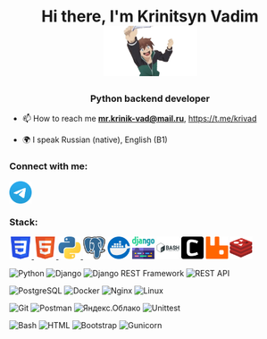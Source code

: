 <h1 align="center">Hi there, I'm Krinitsyn Vadim
<img src="https://github.com/Yomorad/yomorad/blob/main/icons/pantsu-konosuba.gif" height="90"/></h1>
<h3 align="center">Python backend developer</h3>

- 📫 How to reach me **mr.krinik-vad@mail.ru**, https://t.me/krivad

- 🌍 I speak Russian (native), English (B1)

### Connect with me:
<p align="left">
<a href="https://t.me/krivad" target="blank"><img align="center" src="https://github.com/Yomorad/yomorad/blob/main/icons/Telegram.svg" alt="@krivad" height="40" width="40" /></a>
</p>

### Stack:
<p align="left"> 
<a href="https://www.w3schools.com/css/" target="_blank" rel="noreferrer"> <img src="https://github.com/Yomorad/yomorad/blob/main/icons/CSS3.svg" alt="css3" width="40" height="40"/> </a> 
<a href="https://www.w3.org/html/" target="_blank" rel="noreferrer"> <img src="https://github.com/Yomorad/yomorad/blob/main/icons/HTML5.svg" alt="html5" width="40" height="40"/> </a> 
<a href="https://www.python.org" target="_blank" rel="noreferrer"> <img src="https://github.com/Yomorad/yomorad/blob/main/icons/python.svg" alt="python" width="40" height="40"/> </a> 
<img src="https://github.com/Yomorad/yomorad/blob/main/icons/postgre_33r3vujbdeg1.svg" alt="git" width="40" height="40"/> </a> 
<img src="https://github.com/Yomorad/yomorad/blob/main/icons/docker_5mzckhbiebmc.svg" alt="git" width="40" height="40"/> </a> 
<img src="https://github.com/Yomorad/yomorad/blob/main/icons/django_z0w0ic1qr3nq.svg" alt="git" width="40" height="40"/> </a> 
<img src="https://github.com/Yomorad/yomorad/blob/main/icons/bash-svgrepo-com.svg" alt="git" width="40" height="40"/> </a> 
<img src="https://github.com/Yomorad/yomorad/blob/main/icons/celery-svgrepo-com.svg" alt="git" width="40" height="40"/> </a> 
<img src="https://github.com/Yomorad/yomorad/blob/main/icons/rabbitmq-icon-svgrepo-com.svg" alt="git" width="40" height="40"/> </a> 
<img src="https://github.com/Yomorad/yomorad/blob/main/icons/redis-svgrepo-com.svg" alt="git" width="40" height="40"/> </a> 
</p>
<p>
    <img alt="Python" src="https://img.shields.io/badge/-Python-3776AB?style=flat&logo=python&logoColor=white" />
    <img alt="Django" src="https://img.shields.io/badge/-Django-092E20?style=flat&logo=django&logoColor=white" />
    <img alt="Django REST Framework" src="https://img.shields.io/badge/-Django%20REST%20Framework-092E20?style=flat&logo=django&logoColor=white" />
    <img alt="REST API" src="https://img.shields.io/badge/-REST%20API-009688?style=flat&logo=api&logoColor=white" />
</p>
<p>
    <img alt="PostgreSQL" src="https://img.shields.io/badge/-PostgreSQL-336791?style=flat&logo=postgresql&logoColor=white" />
    <img alt="Docker" src="https://img.shields.io/badge/-Docker-2496ED?style=flat&logo=docker&logoColor=white" />
    <img alt="Nginx" src="https://img.shields.io/badge/-Nginx-269539?style=flat&logo=nginx&logoColor=white" />
    <img alt="Linux" src="https://img.shields.io/badge/-Linux-FCC624?style=flat&logo=linux&logoColor=white" />
    </p>
    <p>
    <img alt="Git" src="https://img.shields.io/badge/-Git-F05032?style=flat&logo=git&logoColor=white" />
    <img alt="Postman" src="https://img.shields.io/badge/-Postman-FF6C37?style=flat&logo=postman&logoColor=white" />
    <img alt="Яндекс.Облако" src="https://img.shields.io/badge/-Яндекс.Облако-FF0000?style=flat&logo=yandex&logoColor=white" />
    <img alt="Unittest" src="https://img.shields.io/badge/-Unittest-red?style=flat&logo=python&logoColor=white" />
    </p>
    <p>
    <img alt="Bash" src="https://img.shields.io/badge/-Bash-4EAA25?style=flat&logo=gnu-bash&logoColor=white" />
    <img alt="HTML" src="https://img.shields.io/badge/-HTML-E34F26?style=flat&logo=html5&logoColor=white" />
    <img alt="Bootstrap" src="https://img.shields.io/badge/-Bootstrap-563D7C?style=flat&logo=bootstrap&logoColor=white" />
    <img alt="Gunicorn" src="https://img.shields.io/badge/-Gunicorn-75A940?style=flat&logo=python&logoColor=white" />
</p>